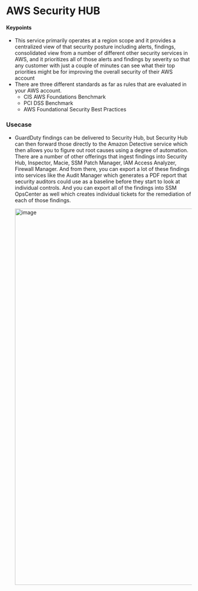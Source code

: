 # AWS Security HUB

#### Keypoints
- This service primarily operates at a region scope and it provides a centralized view of that security posture including alerts, findings, consolidated view from a number of different other security services in AWS, and it prioritizes all of those alerts and findings by severity so that any customer with just a couple of minutes can see what their top priorities might be for improving the overall security of their AWS account
- There are three different standards as far as rules that are evaluated in your AWS account.
  - CIS AWS Foundations Benchmark
  - PCI DSS Benchmark
  - AWS Foundational Security Best Practices
 
### Usecase
- GuardDuty findings can be delivered to Security Hub, but Security Hub can then forward those directly to the Amazon Detective service which then allows you to figure out root causes using a degree of automation. There are a number of other offerings that ingest findings into Security Hub, Inspector, Macie, SSM Patch Manager, IAM Access Analyzer, Firewall Manager. And from there, you can export a lot of these findings into services like the Audit Manager which generates a PDF report that security auditors could use as a baseline before they start to look at individual controls. And you can export all of the findings into SSM OpsCenter as well which creates individual tickets for the remediation of each of those findings.

  <img width="1022" alt="image" src="https://github.com/cskarthik22/Notes/assets/38231831/ff7a5b73-9742-4565-904c-4a7ab73fdbdd">

  
